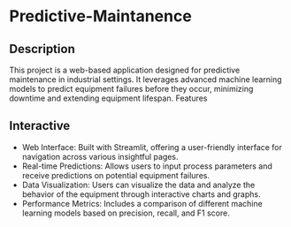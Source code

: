 # Predictive-Maintanence

## Description

This project is a web-based application designed for predictive maintenance in industrial settings. It leverages advanced machine learning models to predict equipment failures before they occur, minimizing downtime and extending equipment lifespan.
Features

## Interactive 
- Web Interface: Built with Streamlit, offering a user-friendly interface for navigation across various insightful pages.
- Real-time Predictions: Allows users to input process parameters and receive predictions on potential equipment failures.
- Data Visualization: Users can visualize the data and analyze the behavior of the equipment through interactive charts and graphs.
- Performance Metrics: Includes a comparison of different machine learning models based on precision, recall, and F1 score.